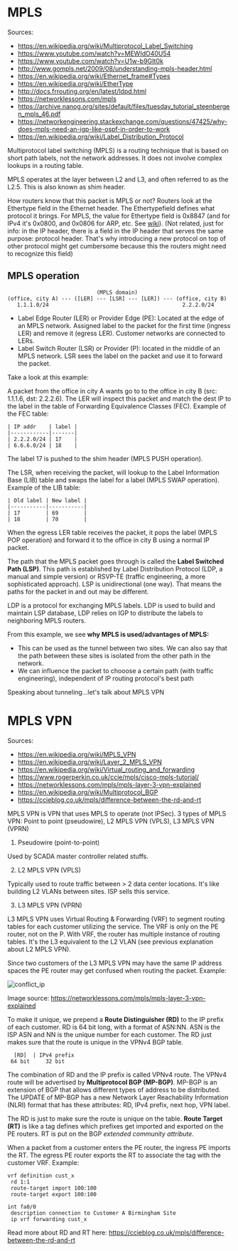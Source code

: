 # MPLS

Sources:

- https://en.wikipedia.org/wiki/Multiprotocol_Label_Switching
- https://www.youtube.com/watch?v=MEWIdO40U54
- https://www.youtube.com/watch?v=U1w-b9GIt0k
- http://www.gompls.net/2009/08/understanding-mpls-header.html
- https://en.wikipedia.org/wiki/Ethernet_frame#Types
- https://en.wikipedia.org/wiki/EtherType
- http://docs.frrouting.org/en/latest/ldpd.html
- https://networklessons.com/mpls
- https://archive.nanog.org/sites/default/files/tuesday_tutorial_steenbergen_mpls_46.pdf
- https://networkengineering.stackexchange.com/questions/47425/why-does-mpls-need-an-igp-like-ospf-in-order-to-work
- https://en.wikipedia.org/wiki/Label_Distribution_Protocol

Multiprotocol label switching (MPLS) is a routing technique that is based on short path labels, not the network addresses. It does not involve complex lookups in a routing table.

MPLS operates at the layer between L2 and L3, and often referred to as the L2.5. This is also known as shim header.

How routers know that this packet is MPLS or not? Routers look at the Ethertype field in the Ethernet header. The Ethertypefield defines what protocol it brings. For MPLS, the value for Ethertype field is 0x8847 (and for IPv4 it's 0x0800, and 0x0806 for ARP, etc. See [wiki](https://en.wikipedia.org/wiki/EtherType)). (Not related, just for info: in the IP header, there is a field in the IP header that serves the same purpose: protocol header. That's why introducing a new protocol on top of other protocol might get cumbersome because this the routers might need to recognize this field)

## MPLS operation

```
                            (MPLS domain)
(office, city A) --- ([LER] --- [LSR] --- [LER]) --- (office, city B)
   1.1.1.0/24                                          2.2.2.0/24
```

- Label Edge Router (LER) or Provider Edge (PE): Located at the edge of an MPLS network. Assigned label to the packet for the first time (ingress LER) and remove it (egress LER). Customer networks are connected to LERs.
- Label Switch Router (LSR) or Provider (P): located in the middle of an MPLS network. LSR sees the label on the packet and use it to forward the packet.

Take a look at this example:

A packet from the office in city A wants go to to the office in city B (src: 1.1.1.6, dst: 2.2.2.6). The LER will inspect this packet and match the dest IP to the label in the table of Forwarding Equivalence Classes (FEC). Example of the FEC table:

```
| IP addr    | label |
|------------|-------|
| 2.2.2.0/24 | 17    |
| 6.6.6.0/24 | 18    |
```

The label 17 is pushed to the shim header (MPLS PUSH operation).

The LSR, when receiving the packet, will lookup to the Label Information Base (LIB) table and swaps the label for a label (MPLS SWAP operation). Example of the LIB table:

```
| Old label | New label |
|-----------|-----------|
| 17        | 69        |
| 18        | 70        |
```

When the egress LER table receives the packet, it pops the label (MPLS POP operation) and forward it to the office in city B using a normal IP packet.

The path that the MPLS packet goes through is called the **Label Switched Path (LSP)**. This path is established by Label Distribution Protocol (LDP, a manual and simple version) or RSVP-TE (traffic engineering, a more sophisticated approach). LSP is unidirectional (one way). That means the paths for the packet in and out may be different.

LDP is a protocol for exchanging MPLS labels. LDP is used to build and maintain LSP database, LDP relies on IGP to distribute the labels to neighboring MPLS routers.

From this example, we see **why MPLS is used/advantages of MPLS:**

- This can be used as the tunnel between two sites. We can also say that the path between these sites is isolated from the other path in the network.
- We can influence the packet to chooose a certain path (with traffic engineering), independent of IP routing protocol's best path

Speaking about tunneling...let's talk about MPLS VPN

# MPLS VPN

Sources:

- https://en.wikipedia.org/wiki/MPLS_VPN
- https://en.wikipedia.org/wiki/Layer_2_MPLS_VPN
- https://en.wikipedia.org/wiki/Virtual_routing_and_forwarding
- https://www.rogerperkin.co.uk/ccie/mpls/cisco-mpls-tutorial/
- https://networklessons.com/mpls/mpls-layer-3-vpn-explained
- https://en.wikipedia.org/wiki/Multiprotocol_BGP
- https://ccieblog.co.uk/mpls/difference-between-the-rd-and-rt

MPLS VPN is VPN that uses MPLS to operate (not IPSec). 3 types of MPLS VPN: Point to point (pseudowire), L2 MPLS VPN (VPLS), L3 MPLS VPN (VPRN)

1. Pseudowire (point-to-point)

Used by SCADA master controller related stuffs.

2. L2 MPLS VPN (VPLS)

Typically used to route traffic between > 2 data center locations. It's like building L2 VLANs between sites. ISP sells this service.

3. L3 MPLS VPN (VPRN)

L3 MPLS VPN  uses Virtual Routing & Forwarding (VRF) to segment routing tables for each customer utilizing the service. The VRF is only on the PE router, not on the P. With VRF, the router has multiple instance of routing tables. It's the L3 equivalent to the L2 VLAN (see previous explanation about L2 MPLS VPN).

Since two customers of the L3 MPLS VPN may have the same IP address spaces the PE router may get confused when routing the packet. Example:

![conflict_ip](https://cdn.networklessons.com/wp-content/uploads/2015/08/xmpls-vpn-bgp-without-route-distinguisher-1024x375.png.pagespeed.ic.9bqhWkLymz.webp)

Image source: https://networklessons.com/mpls/mpls-layer-3-vpn-explained

To make it unique, we prepend a **Route Distinguisher (RD)** to the IP prefix of each customer. RD is 64 bit long, with a format of ASN:NN. ASN is the ISP ASN and NN is the unique number for each customer. The RD just makes sure that the route is unique in the VPNv4 BGP table.

```
  [RD]  | IPv4 prefix
 64 bit     32 bit
```

The combination of RD and the IP prefix is called VPNv4 route. The VPNv4 route will be advertised by **Multiprotocol BGP (MP-BGP)**. MP-BGP is an extension of BGP that allows different types of address to be distributed. The UPDATE of MP-BGP has a new Network Layer Reachability Information (NLRI) format that has these attributes: RD, IPv4 prefix, next hop, VPN label.

The RD is just to make sure the route is unique on the table. **Route Target (RT)** is like a tag defines which prefixes get imported and exported on the PE routers. RT is put on the BGP *extended community attribute*.

When a packet from a customer enters the PE router, the ingress PE imports the RT. The egress PE router exports the RT to associate the tag with the customer VRF. Example:

```
vrf definition cust_x
 rd 1:1
 route-target import 100:100
 route-target export 100:100

int fa0/0
 description connection to Customer A Birmingham Site
 ip vrf forwarding cust_x
```

Read more about RD and RT here: https://ccieblog.co.uk/mpls/difference-between-the-rd-and-rt

